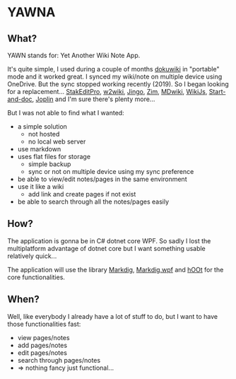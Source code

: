 # YAWNA

## What?

YAWN stands for: Yet Another Wiki Note App.

It's quite simple, I used during a couple of months [dokuwiki](https://www.dokuwiki.org/dokuwiki) in "portable" mode and it worked great. I synced my wiki/note on multiple device using OneDrive. But the sync stopped working recently (2019). So I began looking for a replacement... [StakEditPro](https://stackeditpro.io/), [w2wiki](https://github.com/panicsteve/w2wiki), [Jingo](https://github.com/claudioc/jingo), [Zim](https://zim-wiki.org/index.html), [MDwiki](http://dynalon.github.io/mdwiki/#!index.md), [WikiJs](https://wiki.js.org/), [Start-and-doc](https://start-and-doc.com/#/), [Joplin](https://joplinapp.org/) and I'm sure there's plenty more...

But I was not able to find what I wanted:

- a simple solution
  - not hosted
  - no local web server
- use markdown
- uses flat files for storage
  - simple backup
  - sync or not on multiple device using my sync preference
- be able to view/edit notes/pages in the same environment
- use it like a wiki
  - add link and create pages if not exist
- be able to search through all the notes/pages easily

## How?

The application is gonna be in C# dotnet core WPF. So sadly I lost the multiplatform advantage of dotnet core but I want something usable relatively quick...

The application will use the library [Markdig](https://github.com/lunet-io/markdig), [Markdig.wpf](https://github.com/Kryptos-FR/markdig.wpf) and [hOOt](https://github.com/mgholam/hOOt) for the core functionalities.

## When?

Well, like everybody I already have a lot of stuff to do, but I want to have those functionalities fast:

- view pages/notes
- add pages/notes
- edit pages/notes
- search through pages/notes
- => nothing fancy just functional...
